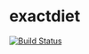 # exactdiet

[![Build Status](https://travis-ci.com/geomin76/exactdiet.svg?branch=master)](https://travis-ci.com/geomin76/exactdiet)